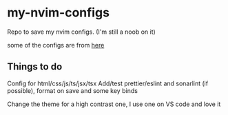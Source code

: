 # my-nvim-configs

Repo to save my nvim configs. (I'm still a noob on it)

some of the configs are from [here](https://www.manualdocodigo.com.br/vim-basico/)

## Things to do

Config for html/css/js/ts/jsx/tsx
Add/test prettier/eslint and sonarlint (if possible), format on save and some key binds

Change the theme for a high contrast one, I use one on VS code and love it
